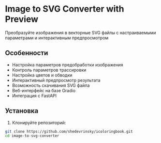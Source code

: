 # Image to SVG Converter with Preview

Преобразуйте изображения в векторные SVG файлы с настраиваемыми параметрами и интерактивным предпросмотром
## Особенности

- Настройка параметров предобработки изображения
- Контроль параметров трассировки
- Настройка цветов и обводки
- Интерактивный предпросмотр результата
- Возможность скачивания SVG файла
- Веб-интерфейс на базе Gradio
- Интеграция с FastAPI

## Установка

1. Клонируйте репозиторий:
```bash
git clone https://github.com/shedevrinsky/icoloringbook.git
cd image-to-svg-converter